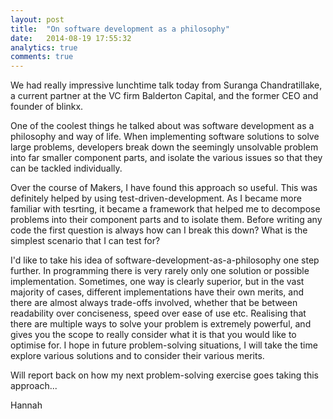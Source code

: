 ```yaml
---
layout: post
title:  "On software development as a philosophy"
date:   2014-08-19 17:55:32
analytics: true
comments: true
---
```

We had really impressive lunchtime talk today from Suranga Chandratillake, a current partner at the VC firm Balderton Capital, and the former CEO and founder of blinkx. 

One of the coolest things he talked about was software development as a philosophy and way of life. When implementing software solutions to solve large problems, developers break down the seemingly unsolvable problem into far smaller component parts, and isolate the various issues so that they can be tackled individually.

Over the course of Makers, I have found this approach so useful. This was definitely helped by using test-driven-development. As I became more familiar with tesrting, it became a framework that helped me to decompose problems into their component parts and to isolate them. Before writing any code the first question is always how can I break this down? What is the simplest scenario that I can test for?

I'd like to take his idea of software-development-as-a-philosophy one step further. In programming there is very rarely only one solution or possible implementation. Sometimes, one way is clearly superior, but in the vast majority of cases, different implementations have their own merits, and there are almost always trade-offs involved, whether that be between readability over conciseness, speed over ease of use etc. Realising that there are multiple ways to solve your problem is extremely powerful, and gives you the scope to really consider what it is that you would like to optimise for. I hope in future problem-solving situations, I will take the time explore various solutions and to consider their various merits.

Will report back on how my next problem-solving exercise goes taking this approach...

Hannah